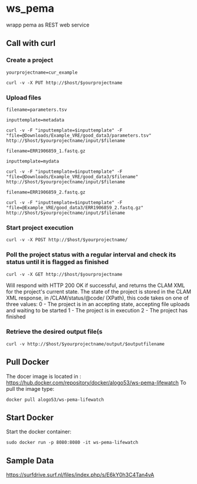 # ws_pema
wrapp  pema as REST web service 



## Call with curl
### Create a project
```
yourprojectname=cur_example
```
```
curl -v -X PUT http://$host/$yourprojectname
```
### Upload files
```
filename=parameters.tsv
```
```
inputtemplate=metadata
```
```
curl -v -F "inputtemplate=$inputtemplate" -F "file=@Downloads/Example_VRE/good_data3/parameters.tsv" http://$host/$yourprojectname/input/$filename
```

```
filename=ERR1906859_1.fastq.gz
```
```
inputtemplate=mydata
```

```
curl -v -F "inputtemplate=$inputtemplate" -F "file=@Downloads/Example_VRE/good_data3/$filename" http://$host/$yourprojectname/input/$filename
```

```
filename=ERR1906859_2.fastq.gz
```
```
curl -v -F "inputtemplate=$inputtemplate" -F "file=@Example_VRE/good_data3/ERR1906859_2.fastq.gz" http://$host/$yourprojectname/input/$filename
```
### Start project execution 
```
curl -v -X POST http://$host/$yourprojectname/
```
### Poll the project status with a regular interval and check its status until it is flagged as finished
```
curl -v -X GET http://$host/$yourprojectname
```
Will respond with HTTP 200 OK if successful, and returns the CLAM XML for the project's current state. The state of the project is stored in the CLAM XML response, in /CLAM/status/@code/ (XPath), this code takes on one of three values:
0 - The project is in an accepting state, accepting file uploads and waiting to be started
1 - The project is in execution
2 - The project has finished
### Retrieve the desired output file(s
```
curl -v http://$host/$yourprojectname/output/$outputfilename
```

## Pull Docker
The docer image is located in : https://hub.docker.com/repository/docker/alogo53/ws-pema-lifewatch
To pull the image type:
```
docker pull alogo53/ws-pema-lifewatch
```

## Start Docker
Start the docker container: 
```
sudo docker run -p 8080:8080 -it ws-pema-lifewatch
```

## Sample Data
https://surfdrive.surf.nl/files/index.php/s/E6kY0h3C4Tan4vA

